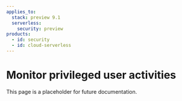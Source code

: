 ```yaml
---
applies_to:
  stack: preview 9.1
  serverless:
    security: preview
products:
  - id: security
  - id: cloud-serverless
---
```


# Monitor privileged user activities

This page is a placeholder for future documentation.
